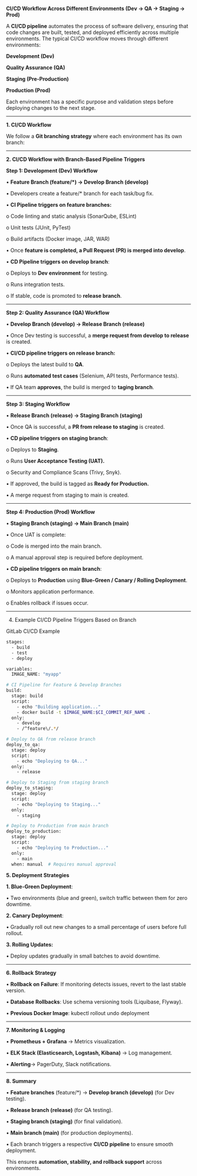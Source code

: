 **CI/CD Workflow Across Different Environments (Dev → QA → Staging → Prod)**

A **CI/CD pipeline** automates the process of software delivery, ensuring that code changes are built, tested, and deployed efficiently across multiple environments. The typical CI/CD workflow moves through different environments:

**Development (Dev)**

**Quality Assurance (QA)**

**Staging (Pre-Production)**

**Production (Prod)**

Each environment has a specific purpose and validation steps before deploying changes to the next stage.

---

**1. CI/CD Workflow**

We follow a **Git branching strategy** where each environment has its own branch:

---

**2. CI/CD Workflow with Branch-Based Pipeline Triggers**

**Step 1: Development (Dev) Workflow**

•	**Feature Branch (feature/*) → Develop Branch (develop)**

•	Developers create a feature/* branch for each task/bug fix.

•	**CI Pipeline triggers on feature branches:**

o	Code linting and static analysis (SonarQube, ESLint)

o	Unit tests (JUnit, PyTest)

o	Build artifacts (Docker image, JAR, WAR)

•	Once **feature is completed, a Pull Request (PR) is merged into develop**.

•	**CD Pipeline triggers on develop branch**:

o	Deploys to **Dev environment** for testing.

o	Runs integration tests.

o	If stable, code is promoted to **release branch**.

---

**Step 2: Quality Assurance (QA) Workflow**

•	**Develop Branch (develop) → Release Branch (release)**

•	Once Dev testing is successful, a **merge request from develop to release** is created.

•	**CI/CD pipeline triggers on release branch:**

o	Deploys the latest build to **QA**.

o	Runs **automated test cases** (Selenium, API tests, Performance tests).

•	If QA team **approves**, the build is merged to **taging branch**.

---

**Step 3: Staging Workflow**

•	**Release Branch (release) → Staging Branch (staging)**

•	Once QA is successful, a **PR from release to staging** is created.

•	**CD pipeline triggers on staging branch**:

o	Deploys to **Staging**.

o	Runs **User Acceptance Testing (UAT).**

o	Security and Compliance Scans (Trivy, Snyk).

•	If approved, the build is tagged as **Ready for Production.**

•	A merge request from staging to main is created.

---

**Step 4: Production (Prod) Workflow**

•	**Staging Branch (staging) → Main Branch (main)**

•	Once UAT is complete:

o	Code is merged into the main branch.

o	A manual approval step is required before deployment.

•	**CD pipeline triggers on main branch**:

o	Deploys to **Production** using **Blue-Green / Canary / Rolling Deployment**.

o	Monitors application performance.

o	Enables rollback if issues occur.

---

4. Example CI/CD Pipeline Triggers Based on Branch

GitLab CI/CD Example

```bash
stages:
  - build
  - test
  - deploy

variables:
  IMAGE_NAME: "myapp"

# CI Pipeline for Feature & Develop Branches
build:
  stage: build
  script:
    - echo "Building application..."
    - docker build -t $IMAGE_NAME:$CI_COMMIT_REF_NAME .
  only:
    - develop
    - /^feature\/.*/

# Deploy to QA from release branch
deploy_to_qa:
  stage: deploy
  script:
    - echo "Deploying to QA..."
  only:
    - release

# Deploy to Staging from staging branch
deploy_to_staging:
  stage: deploy
  script:
    - echo "Deploying to Staging..."
  only:
    - staging

# Deploy to Production from main branch
deploy_to_production:
  stage: deploy
  script:
    - echo "Deploying to Production..."
  only:
    - main
  when: manual  # Requires manual approval
```

**5. Deployment Strategies**

**1. Blue-Green Deployment**:

•	Two environments (blue and green), switch traffic between them for zero downtime.

**2. Canary Deployment**:

•	Gradually roll out new changes to a small percentage of users before full rollout.

**3. Rolling Updates:**

•	Deploy updates gradually in small batches to avoid downtime.

---

**6. Rollback Strategy**

•	**Rollback on Failure**: If monitoring detects issues, revert to the last stable version.

•	**Database Rollbacks**: Use schema versioning tools (Liquibase, Flyway).

•	**Previous Docker Image**: kubectl rollout undo deployment <deployment-name>

---

**7. Monitoring & Logging**

•	**Prometheus + Grafana** → Metrics visualization.

•	**ELK Stack (Elasticsearch, Logstash, Kibana)** → Log management.

•	**Alerting**→ PagerDuty, Slack notifications.

---

**8. Summary**

•	**Feature branches** (feature/*) → **Develop branch (develop)** (for Dev testing).

•	**Release branch (release)** (for QA testing).

•	**Staging branch (staging)** (for final validation).

•	**Main branch (main)** (for production deployments).

•	Each branch triggers a respective **CI/CD pipeline** to ensure smooth deployment.

This ensures **automation, stability, and rollback support** across environments.
